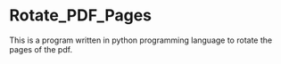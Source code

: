 # Rotate_PDF_Pages
This is a program written in python programming language to rotate the pages of the pdf.
